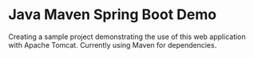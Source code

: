 # Java Maven Spring Boot Demo

Creating a sample project demonstrating the use of this web application with Apache Tomcat. Currently using Maven for dependencies. 